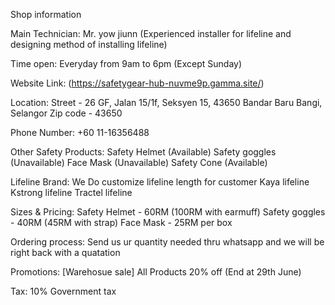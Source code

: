 Shop information

Main Technician:
Mr. yow jiunn (Experienced installer for lifeline and designing method of installing lifeline)

Time open:
Everyday from 9am to 6pm (Except Sunday)

Website Link:
(https://safetygear-hub-nuvme9p.gamma.site/)

Location:
Street - 26 GF, Jalan 15/1f, Seksyen 15, 43650 Bandar Baru Bangi, Selangor
Zip code - 43650

Phone Number:
+60 11-16356488

Other Safety Products:
Safety Helmet (Available)
Safety goggles (Unavailable)
Face Mask (Unavailable)
Safety Cone (Available)

Lifeline Brand:
We Do customize lifeline length for customer
Kaya lifeline
Kstrong lifeline
Tractel lifeline 

Sizes & Pricing:
Safety Helmet - 60RM (100RM with earmuff)
Safety goggles - 40RM (45RM with strap)
Face Mask - 25RM per box

Ordering process:
Send us ur quantity needed thru whatsapp and we will be right back with a quatation


Promotions:
[Warehosue sale] All Products 20% off (End at 29th June)

Tax:
10% Government tax

